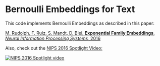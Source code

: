 # Bernoulli Embeddings for Text

This code implements Bernoulli Embeddings as described in this paper:


[M. Rudolph, F. Ruiz, S. Mandt, D. Blei, **Exponential Family Embeddings**, 
*Neural Information Processing Systems*, 2016](http://www.cs.columbia.edu/~blei/papers/RudolphRuizMandtBlei2016.pdf)


Also, check out the [NIPS 2016 Spotlight Video:](https://www.youtube.com/watch?v=4s82-SJXhBc)

[![NIPS 2016 Spotlight video](https://img.youtube.com/vi/4s82-SJXhBc/0.jpg)](https://www.youtube.com/watch?v=4s82-SJXhBc)
